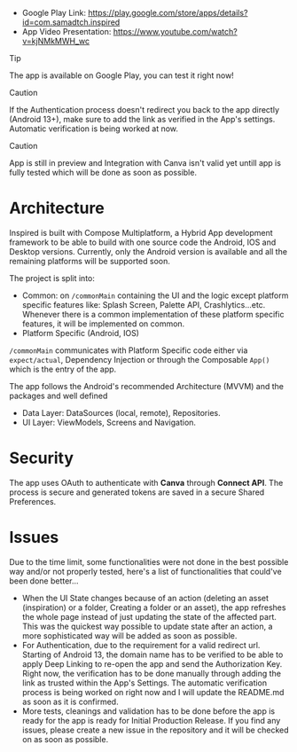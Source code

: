 * Google Play Link: https://play.google.com/store/apps/details?id=com.samadtch.inspired
* App Video Presentation: https://www.youtube.com/watch?v=kjNMkMWH_wc

> [!TIP]
> The app is available on Google Play, you can test it right now!

> [!CAUTION]
> If the Authentication process doesn't redirect you back to the app directly (Android 13+), make
> sure to add the link as verified in the App's settings. Automatic verification is being worked at
> now.

> [!CAUTION]
> App is still in preview and Integration with Canva isn't valid yet untill app is fully tested which will be done as soon as possible.

# Architecture

Inspired is built with Compose Multiplatform, a Hybrid App development framework to be able to build
with one source code the Android, IOS and Desktop versions. Currently, only the Android version is
available and all the remaining platforms will be supported soon.

The project is split into:

- Common: on `/commonMain` containing the UI and the logic except platform specific features like:
  Splash Screen, Palette API, Crashlytics...etc. Whenever there is a common implementation of these
  platform specific features, it will be implemented on common.
- Platform Specific (Android, IOS)

`/commonMain` communicates with Platform Specific code either via `expect/actual`, Dependency
Injection or through the Composable `App()` which is the entry of the app.

The app follows the Android's recommended Architecture (MVVM) and the packages and well defined

- Data Layer: DataSources (local, remote), Repositories.
- UI Layer: ViewModels, Screens and Navigation.

# Security

The app uses OAuth to authenticate with **Canva** through **Connect API**. The process is secure and
generated tokens are saved in a secure Shared Preferences.

# Issues

Due to the time limit, some functionalities were not done in the best possible way and/or not
properly tested, here's a list of functionalities that could've been done better...

- When the UI State changes because of an action (deleting an asset (inspiration) or a folder,
  Creating a folder or an asset), the app refreshes the whole page instead of just updating the
  state of the affected part. This was the quickest way possible to update state after an action, a
  more sophisticated way will be added as soon as possible.
- For Authentication, due to the requirement for a valid redirect url. Starting of Android 13, the
  domain name has to be verified to be able to apply Deep Linking to re-open the app and send the
  Authorization Key. Right now, the verification has to be done manually through adding the link as
  trusted within the App's Settings. The automatic verification process is being worked on right now
  and I will update the README.md as soon as it is confirmed.
- More tests, cleanings and validation has to be done before the app is ready for the app is ready
  for Initial Production Release. If you find any issues, please create a new issue in the
  repository and it will be checked on as soon as possible.
